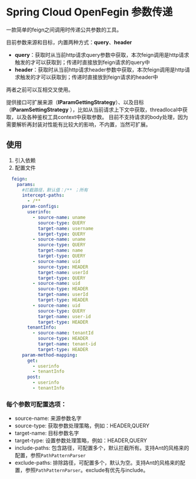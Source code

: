 # Spring Cloud OpenFegin 参数传递

一款简单的feign之间调用时传递公共参数的工具。

目前参数来源和目标，内置两种方式：**query**、**header**

* **query**：获取时从当前http请求query参数中获取，本次feign调用是http请求触发的才可以获取到；传递时直接放到feign请求的query中
* **header**：获取时从当前http请求header参数中获取，本次feign调用是http请求触发的才可以获取到；传递时直接放到feign请求的header中

两者之前可以互相交叉使用。

提供接口可扩展来源（**IParamGettingStrategy**）、以及目标（**IParamSettingStrategy**
），比如从当前请求上下文中获取，threadlocal中获取，以及各种鉴权工具context中获取参数。
目前不支持请求的body处理，因为需要解析再封装对性能有比较大的影响，不内置，当然可扩展。

## 使用

1. 引入依赖
2. 配置文件

  ```yaml
    feign:
      params:
        #拦截路径，默认值：/** ；所有
        intercept-paths:
          - /**
        param-configs:
          userinfo:
            - source-name: uname
              source-type: QUERY
              target-name: username
              target-type: QUERY
            - source-name: uname
              source-type: QUERY
              target-name: name
              target-type: QUERY
            - source-name: uid
              source-type: HEADER
              target-name: userId
              target-type: QUERY
            - source-name: uid
              source-type: HEADER
              target-name: userId
              target-type: HEADER
            - source-name: uid
              source-type: QUERY
              target-name: user-id
              target-type: HEADER
          tenantInfo:
            - source-name: tenantId
              source-type: HEADER
              target-name: tenant-id
              target-type: HEADER
        param-method-mapping:
          get:
            - userinfo
            - tenantInfo
          post:
            - userinfo
            - tenantInfo
  ```

### 每个参数可配置选项：
- source-name: 来源参数名字
- source-type: 获取参数处理策略，例如：HEADER,QUERY
- target-name: 目标参数名字
- target-type: 设置参数处理策略，例如：HEADER,QUERY
- include-paths: 包含路径，可配置多个，默认拦截所有。支持Ant的风格来的配置，参照`PathPatternParser`
- exclude-paths: 排除路径，可配置多个，默认为空。支持Ant的风格来的配置，参照`PathPatternParser`。exclude有优先与include。
